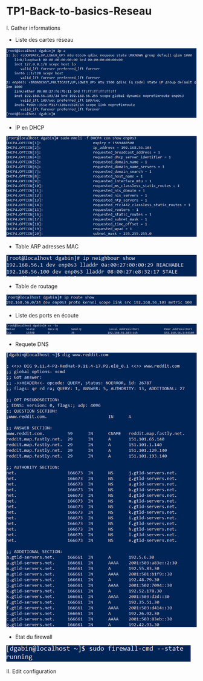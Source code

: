 # TP1-Back-to-basics-Reseau


I. Gather informations

* Liste des cartes réseau

 ![alt text](img/1.PNG)


* IP en DHCP 

 ![alt text](img/2.PNG " IP en DHCP ")


* Table ARP adresses MAC 

![alt text](img/3.PNG " Table ARP")


* Table de routage 

 ![alt text](/img/4-routeshow.PNG "Table de routage")


* Liste des ports en écoute 

 ![alt text](/img/5-SStcputp.PNG "TCP UDP")


* Requete DNS 

![alt text](/img/6-reddit.PNG "Requete DNS")


* Etat du firewall 

 ![alt text](/img/7-firewallState.PNG "Firewall")

II. Edit configuration


